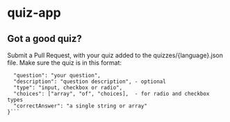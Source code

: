 # quiz-app

## Got a good quiz?

Submit a Pull Request, with your quiz added to the quizzes/{language}.json file. Make sure the quiz is in this format:

```{
  "question": "your question",
  "description": "question description", - optional
  "type": "input, checkbox or radio",
  "choices": ["array", "of", "choices],  - for radio and checkbox types
  "correctAnswer": "a single string or array"
}```